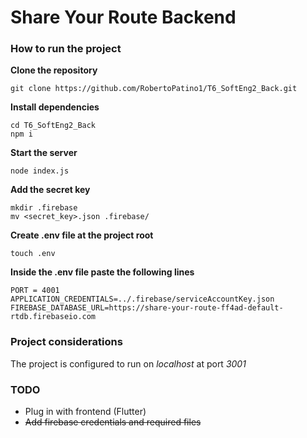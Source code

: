 # Share Your Route Backend

### How to run the project
**Clone the repository**
```
git clone https://github.com/RobertoPatino1/T6_SoftEng2_Back.git
```

**Install dependencies**
```
cd T6_SoftEng2_Back
npm i
```

**Start the server**
```
node index.js
```

**Add the secret key**
```
mkdir .firebase
mv <secret_key>.json .firebase/
```

**Create .env file at the project root**
```
touch .env
```
**Inside the .env file paste the following lines**
```
PORT = 4001
APPLICATION_CREDENTIALS=../.firebase/serviceAccountKey.json
FIREBASE_DATABASE_URL=https://share-your-route-ff4ad-default-rtdb.firebaseio.com
```
### Project considerations
The project is configured to run on *localhost* at port *3001*

### TODO
- Plug in with frontend (Flutter)
- ~~Add firebase credentials and required files~~
